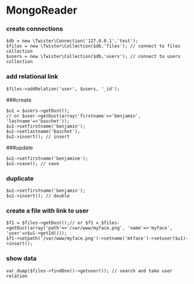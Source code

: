 MongoReader
===========


### create connections

    $db = new \Twister\Connection('127.0.0.1','test');
    $files = new \Twister\Collection($db,'files'); // connect to files collection
    $users = new \Twister\Collection($db,'users'); // connect to users collection

### add relational link

    $files->addRelation('user', $users, '_id');


###create

    $u1 = $users->getDust(); 
    // or $user->getDust(array('firstname'=>'benjamin', 'lastname'=>'baschet'));
    $u1->setfirstname('benjamin');
    $u1->setlastname('baschet');
    $u1->insert(); // insert


###update

    $u1->setfirstname('benjamine');
    $u1->save(); // save


### duplicate

    $u1->setfirstname('benjamin');
    $u1->insert(); // double


### create a file with link to user

    $f1 = $files->getDust();// or $f1 = $files->getDust(array('path'=>'/var/www/myface.png', 'name'=>'myface', 'user'=>$u1->getId()));
    $f1->setpath('/var/www/myface.png')->setname('mtface')->setuser($u1)->insert();


### show data

    var_dump($files->findOne()->getuser()); // search and take user relation


